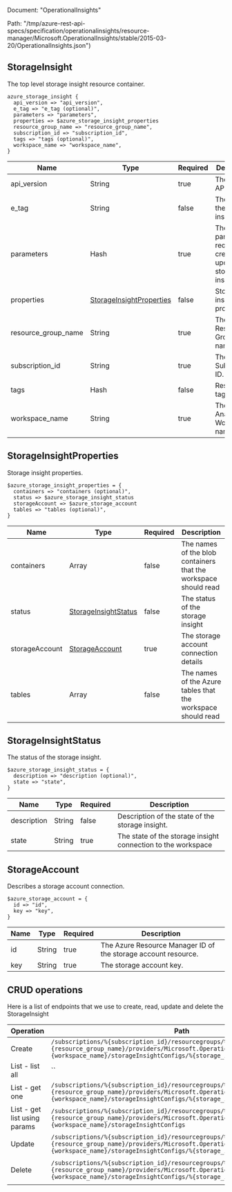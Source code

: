 Document: "OperationalInsights"


Path: "/tmp/azure-rest-api-specs/specification/operationalinsights/resource-manager/Microsoft.OperationalInsights/stable/2015-03-20/OperationalInsights.json")

## StorageInsight

The top level storage insight resource container.

```puppet
azure_storage_insight {
  api_version => "api_version",
  e_tag => "e_tag (optional)",
  parameters => "parameters",
  properties => $azure_storage_insight_properties
  resource_group_name => "resource_group_name",
  subscription_id => "subscription_id",
  tags => "tags (optional)",
  workspace_name => "workspace_name",
}
```

| Name        | Type           | Required       | Description       |
| ------------- | ------------- | ------------- | ------------- |
|api_version | String | true | The client API version. |
|e_tag | String | false | The ETag of the storage insight. |
|parameters | Hash | true | The parameters required to create or update a storage insight. |
|properties | [StorageInsightProperties](#storageinsightproperties) | false | Storage insight properties. |
|resource_group_name | String | true | The Resource Group name. |
|subscription_id | String | true | The Subscription ID. |
|tags | Hash | false | Resource tags |
|workspace_name | String | true | The Log Analytics Workspace name. |
        
## StorageInsightProperties

Storage insight properties.

```puppet
$azure_storage_insight_properties = {
  containers => "containers (optional)",
  status => $azure_storage_insight_status
  storageAccount => $azure_storage_account
  tables => "tables (optional)",
}
```

| Name        | Type           | Required       | Description       |
| ------------- | ------------- | ------------- | ------------- |
|containers | Array | false | The names of the blob containers that the workspace should read |
|status | [StorageInsightStatus](#storageinsightstatus) | false | The status of the storage insight |
|storageAccount | [StorageAccount](#storageaccount) | true | The storage account connection details |
|tables | Array | false | The names of the Azure tables that the workspace should read |
        
## StorageInsightStatus

The status of the storage insight.

```puppet
$azure_storage_insight_status = {
  description => "description (optional)",
  state => "state",
}
```

| Name        | Type           | Required       | Description       |
| ------------- | ------------- | ------------- | ------------- |
|description | String | false | Description of the state of the storage insight. |
|state | String | true | The state of the storage insight connection to the workspace |
        
## StorageAccount

Describes a storage account connection.

```puppet
$azure_storage_account = {
  id => "id",
  key => "key",
}
```

| Name        | Type           | Required       | Description       |
| ------------- | ------------- | ------------- | ------------- |
|id | String | true | The Azure Resource Manager ID of the storage account resource. |
|key | String | true | The storage account key. |



## CRUD operations

Here is a list of endpoints that we use to create, read, update and delete the StorageInsight

| Operation | Path | Verb | Description | OperationID |
| ------------- | ------------- | ------------- | ------------- | ------------- |
|Create|`/subscriptions/%{subscription_id}/resourcegroups/%{resource_group_name}/providers/Microsoft.OperationalInsights/workspaces/%{workspace_name}/storageInsightConfigs/%{storage_insight_name}`|Put|Create or update a storage insight.|StorageInsights_CreateOrUpdate|
|List - list all|``||||
|List - get one|`/subscriptions/%{subscription_id}/resourcegroups/%{resource_group_name}/providers/Microsoft.OperationalInsights/workspaces/%{workspace_name}/storageInsightConfigs/%{storage_insight_name}`|Get|Gets a storage insight instance.|StorageInsights_Get|
|List - get list using params|`/subscriptions/%{subscription_id}/resourcegroups/%{resource_group_name}/providers/Microsoft.OperationalInsights/workspaces/%{workspace_name}/storageInsightConfigs`|Get|Lists the storage insight instances within a workspace|StorageInsights_ListByWorkspace|
|Update|`/subscriptions/%{subscription_id}/resourcegroups/%{resource_group_name}/providers/Microsoft.OperationalInsights/workspaces/%{workspace_name}/storageInsightConfigs/%{storage_insight_name}`|Put|Create or update a storage insight.|StorageInsights_CreateOrUpdate|
|Delete|`/subscriptions/%{subscription_id}/resourcegroups/%{resource_group_name}/providers/Microsoft.OperationalInsights/workspaces/%{workspace_name}/storageInsightConfigs/%{storage_insight_name}`|Delete|Deletes a storageInsightsConfigs resource|StorageInsights_Delete|

